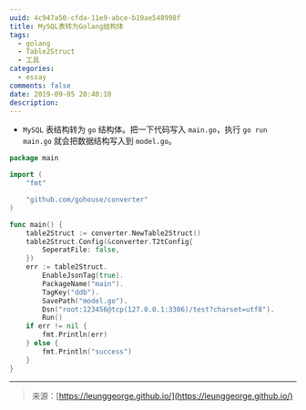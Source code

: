 ```yaml
---
uuid: 4c947a50-cfda-11e9-abce-b19ae548998f
title: MySQL表转为Golang结构体
tags:
  - golang
  - Table2Struct
  - 工具
categories:
  - essay
comments: false
date: 2019-09-05 20:40:10
description:
---
```


- `MySQL` 表结构转为 `go` 结构体。把一下代码写入 `main.go`，执行 `go run main.go` 就会把数据结构写入到 `model.go`。

<!--more-->

```go
package main

import (
	"fmt"

	"github.com/gohouse/converter"
)

func main() {
	table2Struct := converter.NewTable2Struct()
	table2Struct.Config(&converter.T2tConfig{
		SeperatFile: false,
	})
	err := table2Struct.
		EnableJsonTag(true).
		PackageName("main").
		TagKey("ddb").
		SavePath("model.go").
		Dsn("root:123456@tcp(127.0.0.1:3306)/test?charset=utf8").
		Run()
	if err != nil {
		fmt.Println(err)
	} else {
		fmt.Println("success")
	}
}

```







---
<link rel="stylesheet" href="http://yandex.st/highlightjs/6.1/styles/default.min.css">
<script src="http://yandex.st/highlightjs/6.1/highlight.min.js"></script>
<script>
hljs.tabReplace = ' ';
hljs.initHighlightingOnLoad();
</script>

> 来源：[https://leunggeorge.github.io/](https://leunggeorge.github.io/)  

